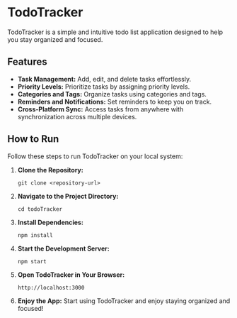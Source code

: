 # TodoTracker

TodoTracker is a simple and intuitive todo list application designed to help you stay organized and focused.

## Features

- **Task Management:** Add, edit, and delete tasks effortlessly.
- **Priority Levels:** Prioritize tasks by assigning priority levels.
- **Categories and Tags:** Organize tasks using categories and tags.
- **Reminders and Notifications:** Set reminders to keep you on track.
- **Cross-Platform Sync:** Access tasks from anywhere with synchronization across multiple devices.

## How to Run

Follow these steps to run TodoTracker on your local system:

1. **Clone the Repository:**

   ```
   git clone <repository-url>
   ```

2. **Navigate to the Project Directory:**

   ```
   cd todoTracker
   ```

3. **Install Dependencies:**

   ```
   npm install
   ```

4. **Start the Development Server:**

   ```
   npm start
   ```

5. **Open TodoTracker in Your Browser:**
   ```
   http://localhost:3000
   ```
6. **Enjoy the App:** Start using TodoTracker and enjoy staying organized and focused!

